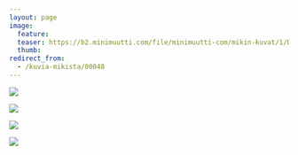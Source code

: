 ```yaml
---
layout: page
image:
  feature:
  teaser: https://b2.minimuutti.com/file/minimuutti-com/mikin-kuvat/1/DSC27282-245px.jpg
  thumb:
redirect_from:
  - /kuvia-mikista/00048
---
```


[![](https://b2.minimuutti.com/file/minimuutti-com/mikin-kuvat/1/DSC27233-800px.jpg)](https://dl.dropboxusercontent.com/sh/ea1wtnz7z734o12/AADMQw_opOnBTuityGh0ywXQa/mikin-kuvat/1/DSC27233.JPG)

[![](https://b2.minimuutti.com/file/minimuutti-com/mikin-kuvat/1/DSC27270-800px.jpg)](https://dl.dropboxusercontent.com/sh/ea1wtnz7z734o12/AABZnIveOy1ZZBUPM9YK9kr3a/mikin-kuvat/1/DSC27270.JPG)

[![](https://b2.minimuutti.com/file/minimuutti-com/mikin-kuvat/1/DSC27282-800px.jpg)](https://dl.dropboxusercontent.com/sh/ea1wtnz7z734o12/AACHX-F5OP6P2cSOBbxAqsO3a/mikin-kuvat/1/DSC27282.JPG)

[![](https://b2.minimuutti.com/file/minimuutti-com/mikin-kuvat/1/DSC30983-800px.jpg)](https://dl.dropboxusercontent.com/sh/ea1wtnz7z734o12/AAC6Wckj1wslYymSU-zhC6X2a/mikin-kuvat/1/DSC30983.jpg)
